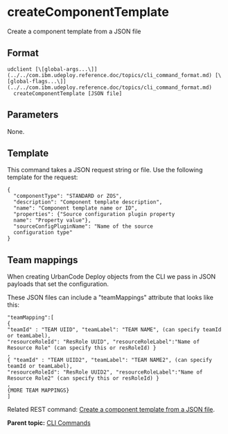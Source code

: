 # createComponentTemplate

Create a component template from a JSON file

## Format

```
udclient [\[global-args...\]](../../com.ibm.udeploy.reference.doc/topics/cli_command_format.md) [\[global-flags...\]](../../com.ibm.udeploy.reference.doc/topics/cli_command_format.md)
  createComponentTemplate [JSON file]
```

## Parameters

None.

## Template

This command takes a JSON request string or file. Use the following template for the request:

```
{
  "componentType": "STANDARD or ZOS",
  "description": "Component template description",
  "name": "Component template name or ID",
  "properties": {"Source configuration plugin property 
  name": "Property value"},
  "sourceConfigPluginName": "Name of the source 
  configuration type"
}

```

## Team mappings

When creating UrbanCode Deploy objects from the CLI we pass in JSON payloads that set the configuration.

These JSON files can include a "teamMappings" attribute that looks like this:

```
"teamMapping":[ 
{ 
"teamId" : "TEAM UIID", "teamLabel": "TEAM NAME", (can specify teamId or teamLabel), 
"resourceRoleId": "ResRole UUID", "resourceRoleLabel":"Name of Resource Role" (can specify this or resRoleId) }
,
{ "teamId" : "TEAM UIID2", "teamLabel": "TEAM NAME2", (can specify teamId or teamLabel), 
"resourceRoleId": "ResRole UUID2", "resourceRoleLabel":"Name of Resource Role2" (can specify this or resRoleId) }
,
{MORE TEAM MAPPINGS}
]
```

Related REST command: [Create a component template from a JSON file](rest_cli_componenttemplate_create_put.md).

**Parent topic:** [CLI Commands](../../com.ibm.udeploy.reference.doc/topics/cli_commands.md)

